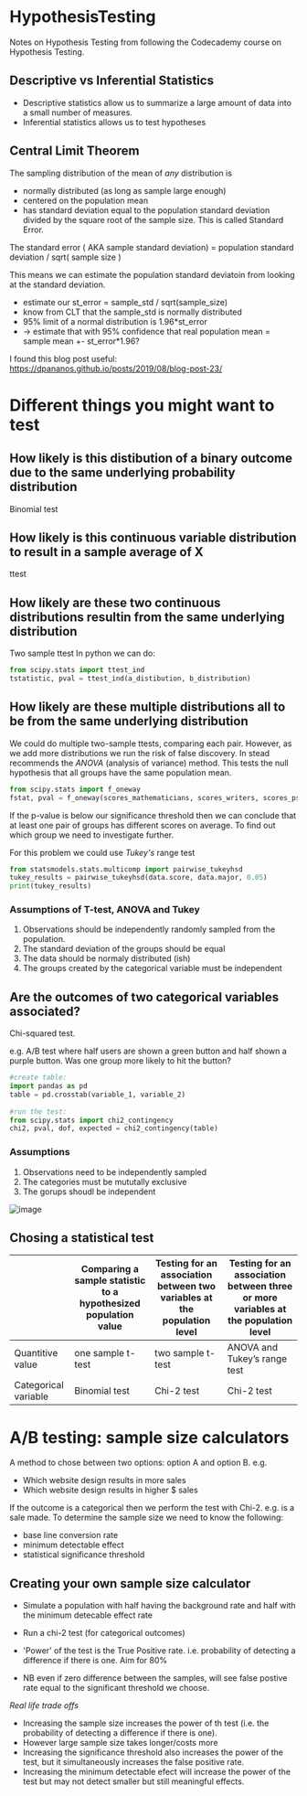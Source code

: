 # HypothesisTesting
Notes on Hypothesis Testing from following the Codecademy course on Hypothesis Testing.

## Descriptive vs Inferential Statistics

- Descriptive statistics allow us to summarize a large amount of data into a small number of measures.
- Inferential statistics allows us to test hypotheses

## Central Limit Theorem

The sampling distribution of the mean of _any_ distribution is 
- normally distributed (as long as sample large enough)
- centered on the population mean
- has standard deviation equal to the population standard deviation divided by the square root of the sample size. This is called Standard Error.

The standard error ( AKA sample standard deviation) = population standard deviation / sqrt( sample size )

This means we can estimate the population standard deviatoin from looking at the standard deviation.

- estimate our st_error = sample_std / sqrt(sample_size)
- know from CLT that the sample_std is normally distributed
- 95% limit of a normal distribution is 1.96*st_error
- -> estimate that with 95% confidence that real population mean = sample mean +- st_error*1.96?

I found this blog post useful: https://dpananos.github.io/posts/2019/08/blog-post-23/


# Different things you might want to test

## How likely is this distibution of a binary outcome due to the same underlying probability distribution

Binomial test

## How likely is this continuous variable distribution to result in a sample average of X

ttest

## How likely are these two continuous distributions resultin from the same underlying distribution

Two sample ttest
In python we can do:
```py
from scipy.stats import ttest_ind
tstatistic, pval = ttest_ind(a_distibution, b_distribution)

```


## How likely are these multiple distributions all to be from the same underlying distribution

We could do multiple two-sample ttests, comparing each pair. 
However, as we add more distributions we run the risk of false discovery.
In stead recommends the _ANOVA_ (analysis of variance) method. 
This tests the null hypothesis that all groups have the same population mean.

```py
from scipy.stats import f_oneway
fstat, pval = f_oneway(scores_mathematicians, scores_writers, scores_psychologists)
```

If the p-value is below our significance threshold then we can conclude that at least one pair of groups has different scores on average. 
To find out which group we need to investigate further.

For this problem we could use *Tukey's* range test
```py
from statsmodels.stats.multicomp import pairwise_tukeyhsd
tukey_results = pairwise_tukeyhsd(data.score, data.major, 0.05)
print(tukey_results)
```

### Assumptions of T-test, ANOVA and Tukey

1. Observations should be independently randomly sampled from the population.
2. The standard deviation of the groups should be equal
3. The data should be normaly distributed (ish)
4. The groups created by the categorical variable must be independent



## Are the outcomes of two categorical variables associated?

Chi-squared test.

e.g. A/B test where half users are shown a green button and half shown a purple button. Was one group more likely to hit the button?

```py
#create table:
import pandas as pd
table = pd.crosstab(variable_1, variable_2)
 
#run the test:
from scipy.stats import chi2_contingency
chi2, pval, dof, expected = chi2_contingency(table)
```

### Assumptions

1. Observations need to be independently sampled
2. The categories must be mututally exclusive
3. The gorups shoudl be independent

![image](https://user-images.githubusercontent.com/1227598/135826631-62c83a37-dc64-4596-b84f-da6a94a4224c.png)

## Chosing a statistical test

|  | Comparing a sample statistic to a hypothesized population value | Testing for an association between two variables at the population level | Testing for an association between three or more variables at the population level |
| --- | --- | --- | --- |
| Quantitive value | one sample t-test |   two sample t-test  | ANOVA and Tukey’s range test |
| Categorical variable   | Binomial test | Chi-2 test | Chi-2 test|


# A/B testing: sample size calculators

A method to chose between two options: option A and option B.
e.g. 
- Which website design results in more sales
- Which website design results in higher $ sales

If the outcome is a categorical then we perform the test with Chi-2. e.g. is a sale made.
To determine the sample size we need to know the following:
- base line conversion rate
- minimum detectable effect
- statistical significance threshold


## Creating your own sample size calculator

- Simulate a population with half having the background rate and half with the minimum detecable effect rate
- Run a chi-2 test (for categorical outcomes)
- 'Power' of the test is the True Positive rate. i.e. probability of detecting a difference if there is one. Aim for 80%

- NB even if zero difference between the samples, will see false postive rate equal to the significant threshold we choose.

*Real life trade offs*

- Increasing the sample size increases the power of th test (i.e. the probability of detecting a difference if there is one). 
- However large sample size takes longer/costs more
- Increasing the significance threshold also increases the power of the test, but it simultaneously increases the false positive rate.
- Increasing the minimum detectable efect will increase the power of the test but may not detect smaller but still meaningful effects.


